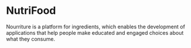 # NutriFood

Nourriture is a platform for ingredients, which enables the development of applications that help people make educated and engaged choices about what they consume.
